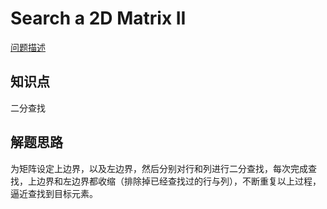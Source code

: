# Search a 2D Matrix II

[问题描述](https://leetcode.com/problems/search-a-2d-matrix-ii/)

## 知识点

二分查找

## 解题思路

为矩阵设定上边界，以及左边界，然后分别对行和列进行二分查找，每次完成查找，上边界和左边界都收缩（排除掉已经查找过的行与列），不断重复以上过程，逼近查找到目标元素。
